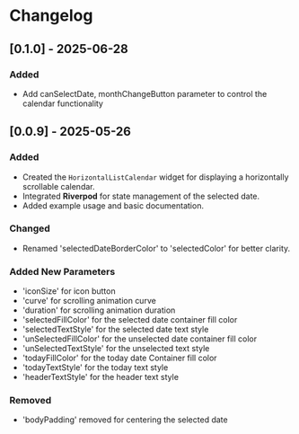 # Changelog


## [0.1.0] - 2025-06-28

### Added
- Add canSelectDate, monthChangeButton parameter to control the calendar functionality

## [0.0.9] - 2025-05-26

### Added
- Created the `HorizontalListCalendar` widget for displaying a horizontally scrollable calendar.
- Integrated **Riverpod** for state management of the selected date.
- Added example usage and basic documentation.

### Changed
- Renamed 'selectedDateBorderColor' to 'selectedColor' for better clarity.

### Added New Parameters
- 'iconSize' for icon button
- 'curve' for scrolling animation curve
- 'duration' for scrolling animation duration
- 'selectedFillColor' for the selected date container fill color
- 'selectedTextStyle' for the selected date text style
- 'unSelectedFillColor' for the unselected date container fill color
- 'unSelectedTextStyle' for the unselected text style
- 'todayFillColor' for the today date Container fill color
- 'todayTextStyle' for the today text style
- 'headerTextStyle' for the header text style

### Removed
- 'bodyPadding' removed for centering the selected date

